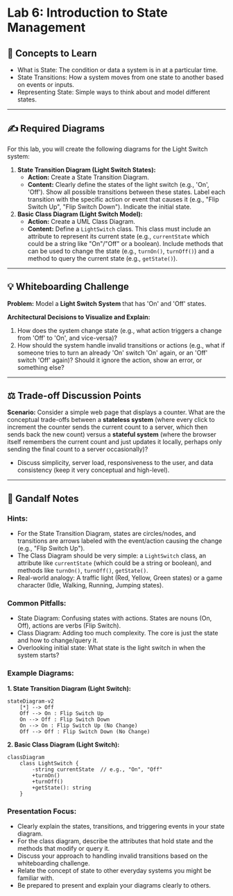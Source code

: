 # Lab 6: Introduction to State Management

## 🎯 Concepts to Learn

- What is State: The condition or data a system is in at a particular time.
- State Transitions: How a system moves from one state to another based on events or inputs.
- Representing State: Simple ways to think about and model different states.

---

## ✍️ Required Diagrams

For this lab, you will create the following diagrams for the Light Switch system:

1.  **State Transition Diagram (Light Switch States):**
    - **Action:** Create a State Transition Diagram.
    - **Content:** Clearly define the states of the light switch (e.g., 'On', 'Off'). Show all possible transitions between these states. Label each transition with the specific action or event that causes it (e.g., "Flip Switch Up", "Flip Switch Down"). Indicate the initial state.
2.  **Basic Class Diagram (Light Switch Model):**
    - **Action:** Create a UML Class Diagram.
    - **Content:** Define a `LightSwitch` class. This class must include an attribute to represent its current state (e.g., `currentState` which could be a string like "On"/"Off" or a boolean). Include methods that can be used to change the state (e.g., `turnOn()`, `turnOff()`) and a method to query the current state (e.g., `getState()`).

---

## 💡 Whiteboarding Challenge

**Problem:** Model a **Light Switch System** that has 'On' and 'Off' states.

**Architectural Decisions to Visualize and Explain:**

1.  How does the system change state (e.g., what action triggers a change from 'Off' to 'On', and vice-versa)?
2.  How should the system handle invalid transitions or actions (e.g., what if someone tries to turn an already 'On' switch 'On' again, or an 'Off' switch 'Off' again)? Should it ignore the action, show an error, or something else?

---

## ⚖️ Trade-off Discussion Points

**Scenario:** Consider a simple web page that displays a counter. What are the conceptual trade-offs between a **stateless system** (where every click to increment the counter sends the current count to a server, which then sends back the new count) versus a **stateful system** (where the browser itself remembers the current count and just updates it locally, perhaps only sending the final count to a server occasionally)?

- Discuss simplicity, server load, responsiveness to the user, and data consistency (keep it very conceptual and high-level).

---

## 🧙 Gandalf Notes

### Hints:

- For the State Transition Diagram, states are circles/nodes, and transitions are arrows labeled with the event/action causing the change (e.g., "Flip Switch Up").
- The Class Diagram should be very simple: a `LightSwitch` class, an attribute like `currentState` (which could be a string or boolean), and methods like `turnOn()`, `turnOff()`, `getState()`.
- Real-world analogy: A traffic light (Red, Yellow, Green states) or a game character (Idle, Walking, Running, Jumping states).

### Common Pitfalls:

- State Diagram: Confusing states with actions. States are nouns (On, Off), actions are verbs (Flip Switch).
- Class Diagram: Adding too much complexity. The core is just the state and how to change/query it.
- Overlooking initial state: What state is the light switch in when the system starts?

### Example Diagrams:

**1. State Transition Diagram (Light Switch):**

```mermaid
stateDiagram-v2
    [*] --> Off
    Off --> On : Flip Switch Up
    On --> Off : Flip Switch Down
    On --> On : Flip Switch Up (No Change)
    Off --> Off : Flip Switch Down (No Change)
```

**2. Basic Class Diagram (Light Switch):**

```mermaid
classDiagram
    class LightSwitch {
        -string currentState  // e.g., "On", "Off"
        +turnOn()
        +turnOff()
        +getState(): string
    }
```

### Presentation Focus:

- Clearly explain the states, transitions, and triggering events in your state diagram.
- For the class diagram, describe the attributes that hold state and the methods that modify or query it.
- Discuss your approach to handling invalid transitions based on the whiteboarding challenge.
- Relate the concept of state to other everyday systems you might be familiar with.
- Be prepared to present and explain your diagrams clearly to others.
